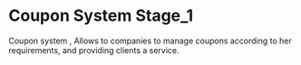 # Coupon System Stage_1
 Coupon system , Allows to companies to manage coupons according to her requirements, and providing clients a service.

